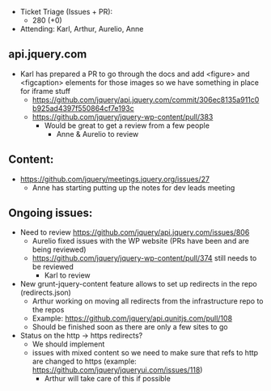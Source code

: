 * Ticket Triage (Issues + PR):
  * 280 (+0)
* Attending: Karl, Arthur, Aurelio, Anne

## api.jquery.com
* Karl has prepared a PR to go through the docs and add &lt;figure&gt; and &lt;figcaption&gt; elements for those images so we have something in place for iframe stuff
  * https://github.com/jquery/api.jquery.com/commit/306ec8135a911c0b925ad4397f550864cf7e193c
  * https://github.com/jquery/jquery-wp-content/pull/383
    * Would be great to get a review from a few people
      * Anne & Aurelio to review

## Content:
* https://github.com/jquery/meetings.jquery.org/issues/27
  * Anne has starting putting up the notes for dev leads meeting

## Ongoing issues:

* Need to review https://github.com/jquery/api.jquery.com/issues/806
  * Aurelio fixed issues with the WP website (PRs have been and are being reviewed)
  * https://github.com/jquery/jquery-wp-content/pull/374 still needs to be reviewed
    * Karl to review
* New grunt-jquery-content feature allows to set up redirects in the repo (redirects.json)
  * Arthur working on moving all redirects from the infrastructure repo to the repos
  * Example: https://github.com/jquery/api.qunitjs.com/pull/108
  * Should be finished soon as there are only a few sites to go
* Status on the http -> https redirects?
  * We should implement
  * issues with mixed content so we need to make sure that refs to http are changed to https (example: https://github.com/jquery/jqueryui.com/issues/118)
    * Arthur will take care of this if possible

